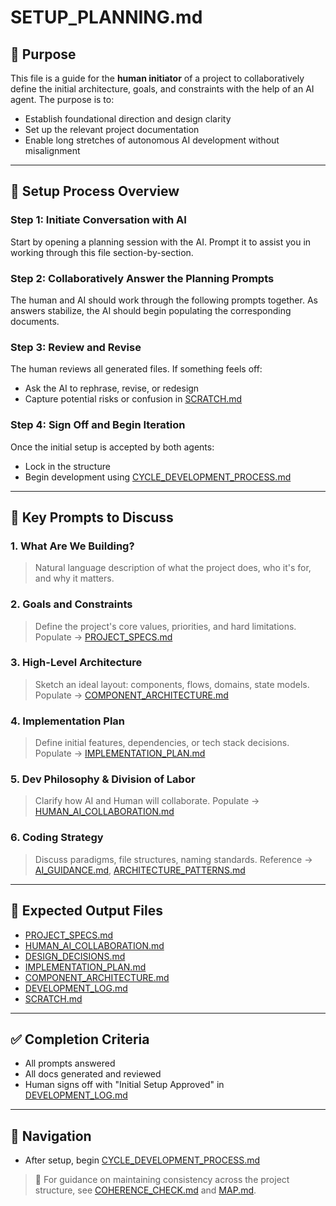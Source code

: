 # SETUP\_PLANNING.md

## 🧭 Purpose

This file is a guide for the **human initiator** of a project to collaboratively define the initial architecture, goals, and constraints with the help of an AI agent. The purpose is to:

* Establish foundational direction and design clarity
* Set up the relevant project documentation
* Enable long stretches of autonomous AI development without misalignment

---

## 🔄 Setup Process Overview

### Step 1: Initiate Conversation with AI

Start by opening a planning session with the AI. Prompt it to assist you in working through this file section-by-section.

### Step 2: Collaboratively Answer the Planning Prompts

The human and AI should work through the following prompts together. As answers stabilize, the AI should begin populating the corresponding documents.

### Step 3: Review and Revise

The human reviews all generated files. If something feels off:

* Ask the AI to rephrase, revise, or redesign
* Capture potential risks or confusion in [SCRATCH.md](../project/workspace/SCRATCH.md)

### Step 4: Sign Off and Begin Iteration

Once the initial setup is accepted by both agents:

* Lock in the structure
* Begin development using [CYCLE_DEVELOPMENT_PROCESS.md](./CYCLE_DEVELOPMENT_PROCESS.md)

---

## 🧠 Key Prompts to Discuss

### 1. What Are We Building?

> Natural language description of what the project does, who it's for, and why it matters.

### 2. Goals and Constraints

> Define the project's core values, priorities, and hard limitations.
> Populate → [PROJECT_SPECS.md](../project/identity/PROJECT_SPECS.md)

### 3. High-Level Architecture

> Sketch an ideal layout: components, flows, domains, state models.
> Populate → [COMPONENT_ARCHITECTURE.md](../project/blueprint/COMPONENT_ARCHITECTURE.md)

### 4. Implementation Plan

> Define initial features, dependencies, or tech stack decisions.
> Populate → [IMPLEMENTATION_PLAN.md](../project/workspace/IMPLEMENTATION_PLAN.md)

### 5. Dev Philosophy & Division of Labor

> Clarify how AI and Human will collaborate.
> Populate → [HUMAN_AI_COLLABORATION.md](../standards/HUMAN_AI_COLLABORATION.md)

### 6. Coding Strategy

> Discuss paradigms, file structures, naming standards.
> Reference → [AI_GUIDANCE.md](../standards/AI_GUIDANCE.md), [ARCHITECTURE_PATTERNS.md](../standards/ARCHITECTURE_PATTERNS.md)

---

## 📄 Expected Output Files

* [PROJECT_SPECS.md](../project/identity/PROJECT_SPECS.md)
* [HUMAN_AI_COLLABORATION.md](../standards/HUMAN_AI_COLLABORATION.md)
* [DESIGN_DECISIONS.md](../project/identity/DESIGN_DECISIONS.md)
* [IMPLEMENTATION_PLAN.md](../project/workspace/IMPLEMENTATION_PLAN.md)
* [COMPONENT_ARCHITECTURE.md](../project/blueprint/COMPONENT_ARCHITECTURE.md)
* [DEVELOPMENT_LOG.md](../project/workspace/DEVELOPMENT_LOG.md)
* [SCRATCH.md](../project/workspace/SCRATCH.md)

---

## ✅ Completion Criteria

* All prompts answered
* All docs generated and reviewed
* Human signs off with "Initial Setup Approved" in [DEVELOPMENT_LOG.md](../project/workspace/DEVELOPMENT_LOG.md)

---

## 🔄 Navigation

* After setup, begin [CYCLE_DEVELOPMENT_PROCESS.md](./CYCLE_DEVELOPMENT_PROCESS.md)


> 🔁 For guidance on maintaining consistency across the project structure, see [COHERENCE_CHECK.md](./COHERENCE_CHECK.md) and [MAP.md](../project/blueprint/MAP.md).